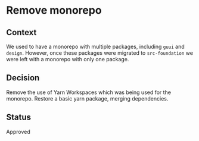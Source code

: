 # Remove monorepo

## Context

We used to have a monorepo with multiple packages, including `guui` and `design`. However, once these packages were migrated to `src-foundation` we were left with a monorepo with only one package.

## Decision

Remove the use of Yarn Workspaces which was being used for the monorepo. Restore a basic yarn package, merging dependencies.

## Status

Approved
